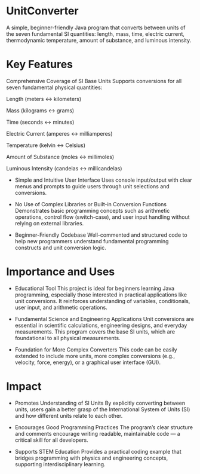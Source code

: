 # UnitConverter

A simple, beginner-friendly Java program that converts between units of the seven fundamental SI quantities: length, mass, time, electric current, thermodynamic temperature, amount of substance, and luminous intensity.

# Key Features

Comprehensive Coverage of SI Base Units
Supports conversions for all seven fundamental physical quantities:

Length (meters ↔ kilometers)

Mass (kilograms ↔ grams)

Time (seconds ↔ minutes)

Electric Current (amperes ↔ milliamperes)

Temperature (kelvin ↔ Celsius)

Amount of Substance (moles ↔ millimoles)

Luminous Intensity (candelas ↔ millicandelas)

- Simple and Intuitive User Interface
Uses console input/output with clear menus and prompts to guide users through unit selections and conversions.

- No Use of Complex Libraries or Built-in Conversion Functions
Demonstrates basic programming concepts such as arithmetic operations, control flow (switch-case), and user input handling without relying on external libraries.

- Beginner-Friendly Codebase
Well-commented and structured code to help new programmers understand fundamental programming constructs and unit conversion logic.

# Importance and Uses

- Educational Tool
This project is ideal for beginners learning Java programming, especially those interested in practical applications like unit conversions. It reinforces understanding of variables, conditionals, user input, and arithmetic operations.

- Fundamental Science and Engineering Applications
Unit conversions are essential in scientific calculations, engineering designs, and everyday measurements. This program covers the base SI units, which are foundational to all physical measurements.

- Foundation for More Complex Converters
This code can be easily extended to include more units, more complex conversions (e.g., velocity, force, energy), or a graphical user interface (GUI).

# Impact

- Promotes Understanding of SI Units
By explicitly converting between units, users gain a better grasp of the International System of Units (SI) and how different units relate to each other.

- Encourages Good Programming Practices
The program’s clear structure and comments encourage writing readable, maintainable code — a critical skill for all developers.

- Supports STEM Education
Provides a practical coding example that bridges programming with physics and engineering concepts, supporting interdisciplinary learning.
